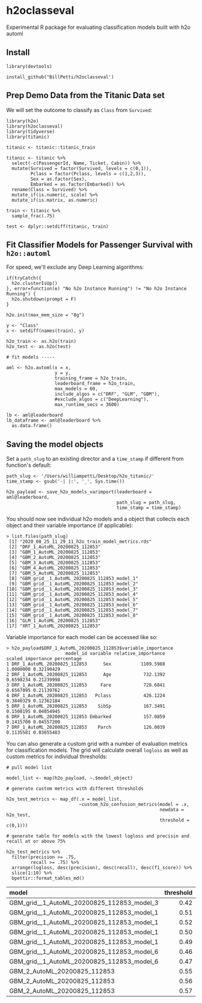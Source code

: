 # h2oclasseval
Experimental R package for evaluating classification models built with h2o automl

## Install

```
library(devtools)

install_github("BillPetti/h2oclasseval')

```

## Prep Demo Data from the Titanic Data set

We will set the outcome to classify as `Class` from `Survived`:

```
library(h2o)
library(h2oclasseval)
library(tidyverse)
library(titanic)

titanic <- titanic::titanic_train

titanic <- titanic %>%
  select(-c(PassengerId, Name, Ticket, Cabin)) %>%
  mutate(Survived = factor(Survived, levels = c(0,1)), 
         Pclass = factor(Pclass, levels = c(1,2,3)), 
         Sex = as.factor(Sex), 
         Embarked = as.factor(Embarked)) %>%
  rename(Class = Survived) %>%
  mutate_if(is.numeric, scale) %>%
  mutate_if(is.matrix, as.numeric)

train <- titanic %>%
  sample_frac(.75)

test <- dplyr::setdiff(titanic, train)
```

## Fit Classifier Models for Passenger Survival with `h2o::automl`

For speed, we'll exclude any Deep Learning algorithms:

```
if(tryCatch({
  h2o.clusterIsUp()
}, error=function(e) "No h2o Instance Running") != "No h2o Instance Running") {
  h2o.shutdown(prompt = F)
}

h2o.init(max_mem_size = "8g")

y <- "Class"
x <- setdiff(names(train), y)

h2o_train <- as.h2o(train)
h2o_test <- as.h2o(test)

# fit models -----

aml <- h2o.automl(x = x,
                  y = y,
                  training_frame = h2o_train,
                  leaderboard_frame = h2o_train,
                  max_models = 60,
                  include_algos = c("DRF", "GLM", "GBM"), 
                  #exclude_algos = c("DeepLearning"),
                  max_runtime_secs = 3600)

lb <- aml@leaderboard
lb_dataframe <- aml@leaderboard %>%
  as.data.frame()
```

## Saving the model objects

Set a `path_slug` to an existing director and a `time_stamp` if different from function's default:
```
path_slug <- '/Users/williampetti/Desktop/h2o_titanic/'
time_stamp <- gsub('-| |:', '_', Sys.time())

h2o_payload <- save_h2o_models_varimport(leaderboard = aml@leaderboard,
                                         path_slug = path_slug, 
                                         time_stamp = time_stamp)
```

You should now see individual h2o models and a object that collects each object and their variable importance (if applicable):

```
> list.files(path_slug)
 [1] "2020_08_25_11_29_11_h2o_train_model_metrics.rds"
 [2] "DRF_1_AutoML_20200825_112853"                   
 [3] "GBM_1_AutoML_20200825_112853"                   
 [4] "GBM_2_AutoML_20200825_112853"                   
 [5] "GBM_3_AutoML_20200825_112853"                   
 [6] "GBM_4_AutoML_20200825_112853"                   
 [7] "GBM_5_AutoML_20200825_112853"                   
 [8] "GBM_grid__1_AutoML_20200825_112853_model_1"     
 [9] "GBM_grid__1_AutoML_20200825_112853_model_2"     
[10] "GBM_grid__1_AutoML_20200825_112853_model_3"     
[11] "GBM_grid__1_AutoML_20200825_112853_model_4"     
[12] "GBM_grid__1_AutoML_20200825_112853_model_5"     
[13] "GBM_grid__1_AutoML_20200825_112853_model_6"     
[14] "GBM_grid__1_AutoML_20200825_112853_model_7"     
[15] "GBM_grid__1_AutoML_20200825_112853_model_8"     
[16] "GLM_1_AutoML_20200825_112853"                   
[17] "XRT_1_AutoML_20200825_112853"     
```
Variable importance for each model can be accessed like so:

```
> h2o_payload$DRF_1_AutoML_20200825_112853$variable_importance
                      model_id variable relative_importance scaled_importance percentage
1 DRF_1_AutoML_20200825_112853      Sex           1109.5988         1.0000000 0.32190429
2 DRF_1_AutoML_20200825_112853      Age            732.1392         0.6598234 0.21239998
3 DRF_1_AutoML_20200825_112853     Fare            728.6841         0.6567095 0.21139762
4 DRF_1_AutoML_20200825_112853   Pclass            426.1224         0.3840329 0.12362184
5 DRF_1_AutoML_20200825_112853    SibSp            167.3491         0.1508195 0.04854945
6 DRF_1_AutoML_20200825_112853 Embarked            157.0859         0.1415700 0.04557200
7 DRF_1_AutoML_20200825_112853    Parch            126.0039         0.1135581 0.03655483
```

You can also generate a custom grid with a number of evaluation metrics for classification models. The grid will calculate overall `logloss` as well as custom metrics for individual thresholds:
```
# pull model list

model_list <- map(h2o_payload, ~.$model_object)

# generate custom metrics with different thresholds

h2o_test_metrics <- map_df(.x = model_list,
                           ~custom_h2o_confusion_metrics(model = .x,
                                                         newdata = h2o_test,
                                                         threshold = c(0,1)))
                                                         
# generate table for models with the lowest logloss and precisin and recall at or above 75%

h2o_test_metrics %>%
  filter(precision >= .75, 
         recall >= .75) %>%
  arrange(logloss, desc(precision), desc(recall), desc(f1_score)) %>%
  slice(1:10) %>%
  bpettir::format_tables_md()
```                                                         

<table class="table table-striped table-hover table-condensed" style="width: auto !important; margin-left: auto; margin-right: auto;">
 <thead>
  <tr>
   <th style="text-align:left;"> model </th>
   <th style="text-align:right;"> threshold </th>
   <th style="text-align:right;"> logloss </th>
   <th style="text-align:right;"> precision </th>
   <th style="text-align:right;"> recall </th>
   <th style="text-align:right;"> neg_precision </th>
   <th style="text-align:right;"> specificity </th>
   <th style="text-align:right;"> fall_out </th>
   <th style="text-align:right;"> f1_score </th>
   <th style="text-align:right;"> true_positives </th>
   <th style="text-align:right;"> false_negatives </th>
   <th style="text-align:right;"> false_positives </th>
   <th style="text-align:right;"> true_negatives </th>
  </tr>
 </thead>
<tbody>
  <tr>
   <td style="text-align:left;"> GBM_grid__1_AutoML_20200825_112853_model_3 </td>
   <td style="text-align:right;"> 0.42 </td>
   <td style="text-align:right;"> 0.4529051 </td>
   <td style="text-align:right;"> 0.7500000 </td>
   <td style="text-align:right;"> 0.7702703 </td>
   <td style="text-align:right;"> 0.8380952 </td>
   <td style="text-align:right;"> 0.8224299 </td>
   <td style="text-align:right;"> 0.1775701 </td>
   <td style="text-align:right;"> 0.7600000 </td>
   <td style="text-align:right;"> 57 </td>
   <td style="text-align:right;"> 17 </td>
   <td style="text-align:right;"> 19 </td>
   <td style="text-align:right;"> 88 </td>
  </tr>
  <tr>
   <td style="text-align:left;"> GBM_grid__1_AutoML_20200825_112853_model_1 </td>
   <td style="text-align:right;"> 0.51 </td>
   <td style="text-align:right;"> 0.4539179 </td>
   <td style="text-align:right;"> 0.7777778 </td>
   <td style="text-align:right;"> 0.7567568 </td>
   <td style="text-align:right;"> 0.8348624 </td>
   <td style="text-align:right;"> 0.8504673 </td>
   <td style="text-align:right;"> 0.1495327 </td>
   <td style="text-align:right;"> 0.7671233 </td>
   <td style="text-align:right;"> 56 </td>
   <td style="text-align:right;"> 18 </td>
   <td style="text-align:right;"> 16 </td>
   <td style="text-align:right;"> 91 </td>
  </tr>
  <tr>
   <td style="text-align:left;"> GBM_grid__1_AutoML_20200825_112853_model_1 </td>
   <td style="text-align:right;"> 0.52 </td>
   <td style="text-align:right;"> 0.4539179 </td>
   <td style="text-align:right;"> 0.7777778 </td>
   <td style="text-align:right;"> 0.7567568 </td>
   <td style="text-align:right;"> 0.8348624 </td>
   <td style="text-align:right;"> 0.8504673 </td>
   <td style="text-align:right;"> 0.1495327 </td>
   <td style="text-align:right;"> 0.7671233 </td>
   <td style="text-align:right;"> 56 </td>
   <td style="text-align:right;"> 18 </td>
   <td style="text-align:right;"> 16 </td>
   <td style="text-align:right;"> 91 </td>
  </tr>
  <tr>
   <td style="text-align:left;"> GBM_grid__1_AutoML_20200825_112853_model_1 </td>
   <td style="text-align:right;"> 0.50 </td>
   <td style="text-align:right;"> 0.4539179 </td>
   <td style="text-align:right;"> 0.7671233 </td>
   <td style="text-align:right;"> 0.7567568 </td>
   <td style="text-align:right;"> 0.8333333 </td>
   <td style="text-align:right;"> 0.8411215 </td>
   <td style="text-align:right;"> 0.1588785 </td>
   <td style="text-align:right;"> 0.7619048 </td>
   <td style="text-align:right;"> 56 </td>
   <td style="text-align:right;"> 18 </td>
   <td style="text-align:right;"> 17 </td>
   <td style="text-align:right;"> 90 </td>
  </tr>
  <tr>
   <td style="text-align:left;"> GBM_grid__1_AutoML_20200825_112853_model_1 </td>
   <td style="text-align:right;"> 0.49 </td>
   <td style="text-align:right;"> 0.4539179 </td>
   <td style="text-align:right;"> 0.7567568 </td>
   <td style="text-align:right;"> 0.7567568 </td>
   <td style="text-align:right;"> 0.8317757 </td>
   <td style="text-align:right;"> 0.8317757 </td>
   <td style="text-align:right;"> 0.1682243 </td>
   <td style="text-align:right;"> 0.7567568 </td>
   <td style="text-align:right;"> 56 </td>
   <td style="text-align:right;"> 18 </td>
   <td style="text-align:right;"> 18 </td>
   <td style="text-align:right;"> 89 </td>
  </tr>
  <tr>
   <td style="text-align:left;"> GBM_grid__1_AutoML_20200825_112853_model_6 </td>
   <td style="text-align:right;"> 0.46 </td>
   <td style="text-align:right;"> 0.4540665 </td>
   <td style="text-align:right;"> 0.7532468 </td>
   <td style="text-align:right;"> 0.7837838 </td>
   <td style="text-align:right;"> 0.8461538 </td>
   <td style="text-align:right;"> 0.8224299 </td>
   <td style="text-align:right;"> 0.1775701 </td>
   <td style="text-align:right;"> 0.7682119 </td>
   <td style="text-align:right;"> 58 </td>
   <td style="text-align:right;"> 16 </td>
   <td style="text-align:right;"> 19 </td>
   <td style="text-align:right;"> 88 </td>
  </tr>
  <tr>
   <td style="text-align:left;"> GBM_grid__1_AutoML_20200825_112853_model_6 </td>
   <td style="text-align:right;"> 0.47 </td>
   <td style="text-align:right;"> 0.4540665 </td>
   <td style="text-align:right;"> 0.7500000 </td>
   <td style="text-align:right;"> 0.7702703 </td>
   <td style="text-align:right;"> 0.8380952 </td>
   <td style="text-align:right;"> 0.8224299 </td>
   <td style="text-align:right;"> 0.1775701 </td>
   <td style="text-align:right;"> 0.7600000 </td>
   <td style="text-align:right;"> 57 </td>
   <td style="text-align:right;"> 17 </td>
   <td style="text-align:right;"> 19 </td>
   <td style="text-align:right;"> 88 </td>
  </tr>
  <tr>
   <td style="text-align:left;"> GBM_2_AutoML_20200825_112853 </td>
   <td style="text-align:right;"> 0.55 </td>
   <td style="text-align:right;"> 0.4644109 </td>
   <td style="text-align:right;"> 0.8000000 </td>
   <td style="text-align:right;"> 0.7567568 </td>
   <td style="text-align:right;"> 0.8378378 </td>
   <td style="text-align:right;"> 0.8691589 </td>
   <td style="text-align:right;"> 0.1308411 </td>
   <td style="text-align:right;"> 0.7777778 </td>
   <td style="text-align:right;"> 56 </td>
   <td style="text-align:right;"> 18 </td>
   <td style="text-align:right;"> 14 </td>
   <td style="text-align:right;"> 93 </td>
  </tr>
  <tr>
   <td style="text-align:left;"> GBM_2_AutoML_20200825_112853 </td>
   <td style="text-align:right;"> 0.56 </td>
   <td style="text-align:right;"> 0.4644109 </td>
   <td style="text-align:right;"> 0.8000000 </td>
   <td style="text-align:right;"> 0.7567568 </td>
   <td style="text-align:right;"> 0.8378378 </td>
   <td style="text-align:right;"> 0.8691589 </td>
   <td style="text-align:right;"> 0.1308411 </td>
   <td style="text-align:right;"> 0.7777778 </td>
   <td style="text-align:right;"> 56 </td>
   <td style="text-align:right;"> 18 </td>
   <td style="text-align:right;"> 14 </td>
   <td style="text-align:right;"> 93 </td>
  </tr>
  <tr>
   <td style="text-align:left;"> GBM_2_AutoML_20200825_112853 </td>
   <td style="text-align:right;"> 0.57 </td>
   <td style="text-align:right;"> 0.4644109 </td>
   <td style="text-align:right;"> 0.8000000 </td>
   <td style="text-align:right;"> 0.7567568 </td>
   <td style="text-align:right;"> 0.8378378 </td>
   <td style="text-align:right;"> 0.8691589 </td>
   <td style="text-align:right;"> 0.1308411 </td>
   <td style="text-align:right;"> 0.7777778 </td>
   <td style="text-align:right;"> 56 </td>
   <td style="text-align:right;"> 18 </td>
   <td style="text-align:right;"> 14 </td>
   <td style="text-align:right;"> 93 </td>
  </tr>
</tbody>
</table>
